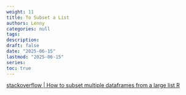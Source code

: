 ```yaml
---
weight: 11
title: To Subset a List
authors: Lenny
categories: null
tags: 
description: 
draft: false
date: "2025-06-15"
lastmod: "2025-06-15"
series:
toc: true
---
```



<!--more-->

<a href = "https://stackoverflow.com/questions/73197625/how-to-subset-multiple-dataframes-from-a-large-list-r" target="_blank" rel="noopener noreferrer">stackoverflow | How to subset multiple dataframes from a large list R</a>